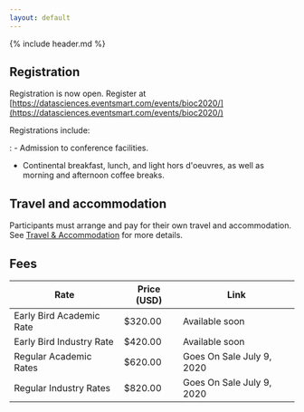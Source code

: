 ```yaml
---
layout: default
---
```


{% include header.md %}

## Registration

Registration is now open. Register at [https://datasciences.eventsmart.com/events/bioc2020/](https://datasciences.eventsmart.com/events/bioc2020/)

Registrations include:

: - Admission to conference facilities.
  - Continental breakfast, lunch, and light hors d'oeuvres, as well as
    morning and afternoon coffee breaks.

## Travel and accommodation

Participants must arrange and pay for their own travel and
accommodation. See [Travel & Accommodation](travel-accommodations.html) for 
more details.

## Fees

| Rate                     | Price (USD) | Link                      |
|--------------------------|-------------|---------------------------|
| Early Bird Academic Rate | $320.00     | Available soon            |
| Early Bird Industry Rate | $420.00     | Available soon            |
| Regular Academic Rates   | $620.00     | Goes On Sale July 9, 2020 |
| Regular Industry Rates   | $820.00     | Goes On Sale July 9, 2020 |
